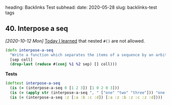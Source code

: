 heading: Backlinks Test
subhead:
date: 2020-05-28
slug: backlinks-test
tags

## 40. Interpose a seq

*<span class="timestamp-wrapper"><span class="timestamp">[2020-10-12 Mon]</span></span>*
[Today I learned](learning-journal) that nested `#()` are not allowed.
```clojure
(defn interpose-a-seq
  "Write a function which separates the items of a sequence by an arbitrary value."
  [sep coll]
  (drop-last (reduce #(conj %1 %2 sep) [] coll)))
```
**Tests**
```clojure
(deftest interpose-a-seq
  (is (= (interpose-a-seq 0 [1 2 3]) [1 0 2 0 3]))
  (is (= (apply str (interpose-a-seq ", " ["one" "two" "three"])) "one, two, three"))
  (is (= (interpose-a-seq :z [:a :b :c :d]) [:a :z :b :z :c :z :d])))
```